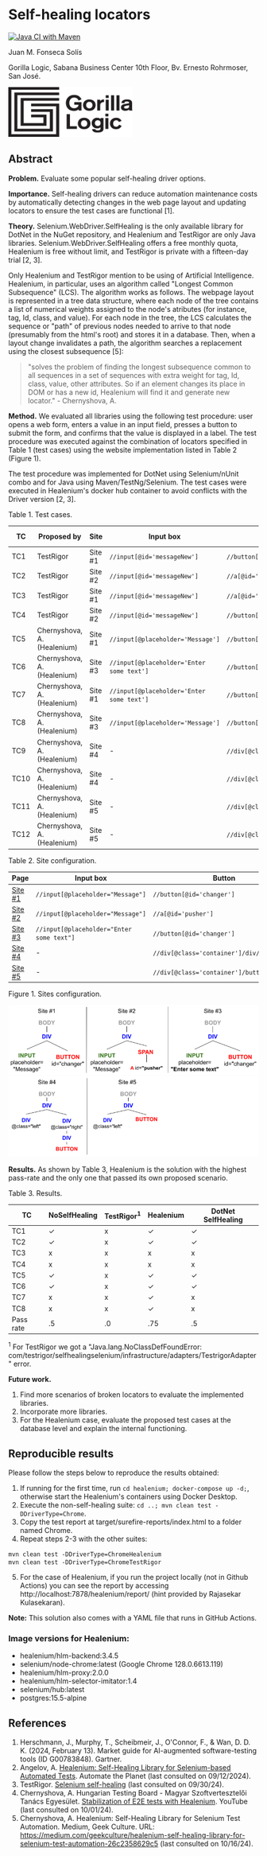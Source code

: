# Self-healing locators

[![Java CI with Maven](https://github.com/juanfonsecaGL/SelfHealingLocatorsDemo/actions/workflows/maven.yml/badge.svg)](https://github.com/juanfonsecaGL/SelfHealingLocatorsDemo/actions/workflows/maven.yml)

Juan M. Fonseca Solís

Gorilla Logic, Sabana Business Center 10th Floor, Bv. Ernesto Rohrmoser, San José.

<img width="250" height="100" src='img/GL_Logo_Primary_Blk.png'/>

## Abstract

**Problem.** Evaluate some popular self-healing driver options.

**Importance.** Self-healing drivers can reduce automation maintenance costs by automatically detecting changes in the web page layout and updating locators to ensure the test cases are functional [1].

**Theory.** Selenium.WebDriver.SelfHealing is the only available library for DotNet in the NuGet repository, and Healenium and TestRigor are only Java libraries. Selenium.WebDriver.SelfHealing offers a free monthly quota, Healenium is free without limit, and TestRigor is private with a fifteen-day trial [2, 3]. 

Only Healenium and TestRigor mention to be using of Artificial Intelligence. Healenium, in particular, uses an algorithm called "Longest Common Subsequence" (LCS). The algorithm works as follows. The webpage layout is represented in a tree data structure, where each node of the tree contains a list of numerical weights assigned to the node's atributes (for instance, tag, Id, class, and value). For each node in the tree, the LCS calculates the sequence or "path" of previous nodes needed to arrive to that node (presumably from the html's root) and stores it in a database. Then, when a layout change invalidates a path, the algorithm searches a replacement using the closest subsequence [5]:

> "solves the problem of finding the longest subsequence common to all sequences in a set of sequences with extra weight for tag, Id, class, value, other attributes. So if an element changes its place in DOM or has a new id, Healenium will find it and generate new locator." - Chernyshova, A.

**Method.** We evaluated all libraries using the following test procedure: user opens a web form, enters a value in an input field, presses a button to submit the form, and confirms that the value is displayed in a label. The test procedure was executed against the combination of locators specified in Table 1 (test cases) using the website implementation listed in Table 2 (Figure 1). 

The test procedure was implemented for DotNet using Selenium/nUnit combo and for Java using Maven/TestNg/Selenium. The test cases were executed in Healenium's docker hub container to avoid conflicts with the Driver version [2, 3].

Table 1. Test cases.

| TC | Proposed by | Site | Input box | Button | Locator Configuration |
| --- | --- | --- | --- | --- | --- |
| TC1 | TestRigor | Site #1 | `//input[@id='messageNew']` | `//button[@id='changer']` | valid |
| TC2 | TestRigor | Site #2 | `//input[@id='messageNew']` | `//a[@id='pusher']` | valid |
| TC3 | TestRigor | Site #1 | `//input[@id='messageNew']` | `//a[@id='pusher']` | broken |
| TC4 | TestRigor | Site #2 | `//input[@id='messageNew']` | `//button[@id='changer']` | broken |
| TC5 | Chernyshova, A. (Healenium) | Site #1 | `//input[@placeholder='Message']` | `//button[@id='changer']` | valid |
| TC6 | Chernyshova, A. (Healenium) | Site #3 | `//input[@placeholder='Enter some text']` | `//button[@id='changer']` | valid |
| TC7 | Chernyshova, A. (Healenium) | Site #1 | `//input[@placeholder='Enter some text']` | `//button[@id='changer']` | broken | 
| TC8 | Chernyshova, A. (Healenium) | Site #3 | `//input[@placeholder='Message']` | `//button[@id='changer']` | broken |
| TC9 | Chernyshova, A. (Healenium) | Site #4 | - | `//div[@class='container']/div/div/button` | valid |
| TC10 | Chernyshova, A. (Healenium) | Site #4 | - | `//div[@class='container']/button` | broken |
| TC11 | Chernyshova, A. (Healenium) | Site #5 | - | `//div[@class='container']/button` | valid |
| TC12 | Chernyshova, A. (Healenium) | Site #5 | - | `//div[@class='container']/div/div/button` | broken |

Table 2. Site configuration.

| Page | Input box | Button |
| --- | --- | --- |
| [Site #1](demo-site/demo-site1/form-button-label.html)  | `//input[@placeholder="Message"]`           | `//button[@id='changer']` |
| [Site #2](demo-site/demo-site1/form-button-label2.html) | `//input[@placeholder="Message"]`           | `//a[@id='pusher']` |
| [Site #3](demo-site/demo-site1/form-button-label3.html) | `//input[@placeholder="Enter some text"]`   | `//button[@id='changer']` | 
| [Site #4](demo-site/demo-site2/reveal-link1.html) | -   | `//div[@class='container']/div/div/button` |
| [Site #5](demo-site/demo-site2/reveal-link2.html) | -   | `//div[@class='container']/button` | 

Figure 1. Sites configuration.

<img src='img/DOM_diagram_site1.png'/>
<img src='img/DOM_diagram_site2.png'/>

**Results.** As shown by Table 3, Healenium is the solution with the highest pass-rate and the only one that passed its own proposed scenario. 

Table 3. Results. 

| TC | NoSelfHealing | TestRigor<sup>1</sup> | Healenium | DotNet SelfHealing | 
| --- | --- | --- | --- | --- |
| TC1 | ✓ | x | ✓ | ✓ |
| TC2 | ✓ | x | ✓ | ✓ |
| TC3 | x | x | x | x |
| TC4 | x | x | x | x |
| TC5 | ✓ | x | ✓ | ✓ |
| TC6 | ✓ | x | ✓ | ✓ |
| TC7 | x | x | ✓ | x |
| TC8 | x | x | ✓ | x |
| Pass rate | .5 | .0 | .75 | .5 |

<sup>1</sup> For TestRigor we got a "Java.lang.NoClassDefFoundError: com/testrigor/selfhealingselenium/infrastructure/adapters/TestrigorAdapter" error.

**Future work.** 
1. Find more scenarios of broken locators to evaluate the implemented libraries.
2. Incorporate more libraries.
3. For the Healenium case, evaluate the proposed test cases at the database level and explain the internal functioning.

## Reproducible results

Please follow the steps below to reproduce the results obtained:
1. If running for the first time, run `cd healenium; docker-compose up -d;`, otherwise start the Healenium's containers using Docker Desktop.
2. Execute the non-self-healing suite: `cd ..; mvn clean test -DDriverType=Chrome`.
3. Copy the test report at target/surefire-reports/index.html to a folder named Chrome.
4. Repeat steps 2-3 with the other suites:
```
mvn clean test -DDriverType=ChromeHealenium
mvn clean test -DDriverType=ChromeTestRigor
```
5. For the case of Healenium, if you run the project locally (not in Github Actions) you can see the report by accessing http://localhost:7878/healenium/report/ (hint provided by Rajasekar Kulasekaran).

**Note:** This solution also comes with a YAML file that runs in GitHub Actions.

### Image versions for Healenium:
* healenium/hlm-backend:3.4.5          
* selenium/node-chrome:latest (Google Chrome 128.0.6613.119)      
* healenium/hlm-proxy:2.0.0            
* healenium/hlm-selector-imitator:1.4  
* selenium/hub:latest                  
* postgres:15.5-alpine   

## References
1. Herschmann, J., Murphy, T., Scheibmeir, J., O'Connor, F., & Wan, D. D. K. (2024, February 13). Market guide for AI-augmented software-testing tools (ID G00783848). Gartner.
2. Angelov, A. [Healenium: Self-Healing Library for Selenium-based Automated Tests](https://www.automatetheplanet.com/healenium-self-healing-tests/). Automate the Planet (last consulted on 09/12/2024).
3. TestRigor. [Selenium self-healing](https://testrigor.com/selenium-self-healing) (last consulted on 09/30/24).
4. Chernyshova, A. Hungarian Testing Board - Magyar Szoftvertesztelői Tanács Egyesület. [Stabilization of E2E tests with Healenium](https://www.youtube.com/live/ttuZkpCOt3g?si=UYtog10_U-fsAae_&t=1566). YouTube (last consulted on 10/01/24).
5. Chernyshova, A. Healenium: Self-Healing Library for Selenium Test Automation. Medium, Geek Culture. URL: https://medium.com/geekculture/healenium-self-healing-library-for-selenium-test-automation-26c2358629c5 (last consulted on 10/16/24).